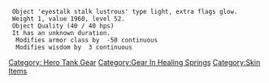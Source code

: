 ` Object 'eyestalk stalk lustrous' type light, extra flags glow.`  
` Weight 1, value 1960, level 52.`  
` Object Quality (40 / 40 hps)`  
` It has an unknown duration.`  
`  Modifies armor class by  -50 continuous`  
`  Modifies wisdom by  3 continuous`

[Category: Hero Tank Gear](Category:_Hero_Tank_Gear "wikilink")
[Category:Gear In Healing
Springs](Category:Gear_In_Healing_Springs "wikilink") [Category:Skin
Items](Category:Skin_Items "wikilink")
